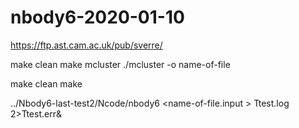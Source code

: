 # nbody6-2020-01-10
https://ftp.ast.cam.ac.uk/pub/sverre/

make clean
make mcluster
./mcluster  -o name-of-file


make clean
make

../Nbody6-last-test2/Ncode/nbody6 <name-of-file.input  > Ttest.log 2>Ttest.err&

